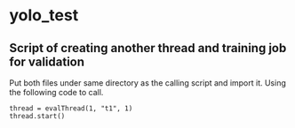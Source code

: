 # yolo_test

## Script of creating another thread and training job for validation

Put both files under same directory as the calling script and import it. 
Using the following code to call.
```
thread = evalThread(1, "t1", 1)
thread.start()
```
